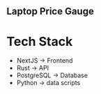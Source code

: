 ## Laptop Price Gauge  

# Tech Stack  
- NextJS -> Frontend
- Rust -> API
- PostgreSQL -> Database
- Python -> data scripts